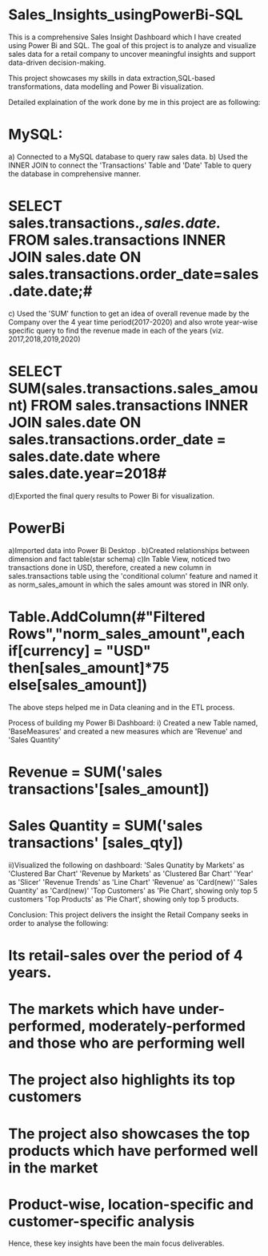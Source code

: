 # Sales_Insights_usingPowerBi-SQL
This is a comprehensive Sales Insight Dashboard which I have created using Power Bi and SQL. The goal of this project is to analyze and visualize sales data for a retail company to uncover meaningful insights and support data-driven decision-making.

This project showcases my skills in data extraction,SQL-based transformations, data modelling and Power Bi visualization.

Detailed explaination of the work done by me in this project are as following:

# MySQL:
a) Connected to a MySQL database to query raw sales data.
b) Used the INNER JOIN to connect the 'Transactions' Table and 'Date' Table to query the database in comprehensive manner. 
# SELECT sales.transactions.*,sales.date.* FROM sales.transactions INNER JOIN sales.date ON sales.transactions.order_date=sales.date.date;#
c) Used the 'SUM' function to get an idea of overall revenue made by the Company over the 4 year time period(2017-2020) and        also wrote year-wise specific query to find the revenue made in each of the years (viz. 2017,2018,2019,2020)
# SELECT SUM(sales.transactions.sales_amount) FROM sales.transactions INNER JOIN sales.date ON sales.transactions.order_date = sales.date.date where sales.date.year=2018#
d)Exported the final query results to Power Bi for visualization.

# PowerBi 
a)Imported data into Power Bi Desktop .
b)Created relationships between dimension and fact table(star schema)
c)In Table View, noticed two transactions done in USD, therefore, created a new column in sales.transactions table using the 'conditional column' feature and named it as norm_sales_amount in which the sales amount was stored in INR only.
# Table.AddColumn(#"Filtered Rows","norm_sales_amount",each if[currency] = "USD" then[sales_amount]*75 else[sales_amount])
The above steps helped me in Data cleaning and in the ETL process.

Process of building my Power Bi Dashboard:
i) Created a new Table named, 'BaseMeasures' and created a new measures which are 'Revenue' and 'Sales Quantity'
# Revenue = SUM('sales transactions'[sales_amount])
# Sales Quantity = SUM('sales transactions' [sales_qty]) 
ii)Visualized the following on dashboard:
'Sales Qunatity by Markets' as 'Clustered Bar Chart'
'Revenue by Markets' as 'Clustered Bar Chart'
'Year' as 'Slicer'
'Revenue Trends' as 'Line Chart'
'Revenue' as 'Card(new)'
'Sales Quantity' as 'Card(new)'
'Top Customers' as 'Pie Chart', showing only top 5 customers
'Top Products' as 'Pie Chart', showing only top 5 products.

Conclusion:
This project delivers the insight the Retail Company seeks in order to analyse the following:
# Its retail-sales over the period of 4 years. 
# The markets which have under-performed, moderately-performed and those who are performing well
# The project also highlights its top customers 
# The project also showcases the top products which have performed well in the market 
# Product-wise, location-specific and customer-specific analysis 

Hence, these key insights have been the main focus deliverables.

